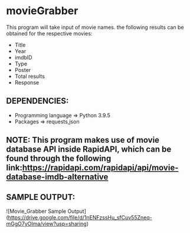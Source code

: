 # movieGrabber

This program will take input of movie names.
the following results can be obtained for the respective movies:

* Title
* Year
* imdbID
* Type
* Poster
* Total results
* Response

## DEPENDENCIES:
* Programming language => Python 3.9.5
* Packages => requests,json

## NOTE: This program makes use of movie database API inside RapidAPI, which can be found through the following link:https://rapidapi.com/rapidapi/api/movie-database-imdb-alternative

## SAMPLE OUTPUT:
![Movie_Grabber Sample Output] (https://drive.google.com/file/d/1nENFzssHu_sfCuv55Zneq-mGgO7yOIma/view?usp=sharing)
